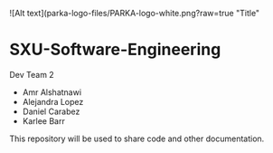 ![Alt text](parka-logo-files/PARKA-logo-white.png?raw=true "Title"
# SXU-Software-Engineering
 Dev Team 2
 - Amr Alshatnawi
 - Alejandra Lopez
 - Daniel Carabez
 - Karlee Barr
 
 This repository will be used to share code and other documentation.


